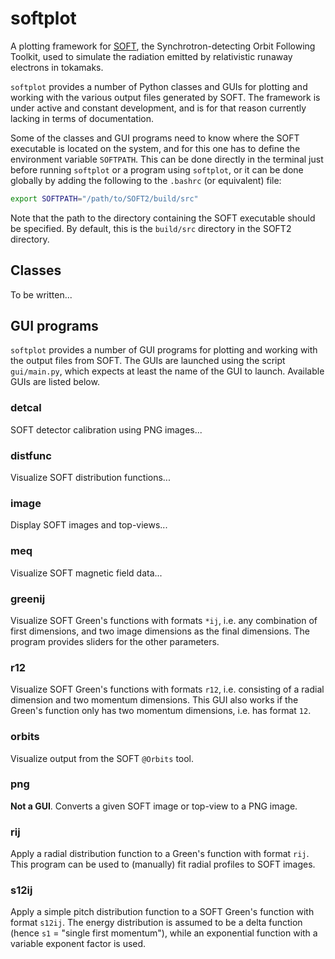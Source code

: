 # softplot
A plotting framework for [SOFT](https://github.com/hoppe93/SOFT2), the
Synchrotron-detecting Orbit Following Toolkit, used to simulate the radiation
emitted by relativistic runaway electrons in tokamaks.

``softplot`` provides a number of Python classes and GUIs for plotting
and working with the various output files generated by SOFT. The framework is
under active and constant development, and is for that reason currently lacking
in terms of documentation.

Some of the classes and GUI programs need to know where the SOFT executable is
located on the system, and for this one has to define the environment variable
``SOFTPATH``. This can be done directly in the terminal just before running
``softplot`` or a program using ``softplot``, or it can be done globally by
adding the following to the ``.bashrc`` (or equivalent) file:
```bash
export SOFTPATH="/path/to/SOFT2/build/src"
```
Note that the path to the directory containing the SOFT executable should be
specified. By default, this is the ``build/src`` directory in the SOFT2
directory.

## Classes
To be written...

## GUI programs
``softplot`` provides a number of GUI programs for plotting and working with
the output files from SOFT. The GUIs are launched using the script
``gui/main.py``, which expects at least the name of the GUI to launch. Available
GUIs are listed below.


### detcal
SOFT detector calibration using PNG images...

### distfunc
Visualize SOFT distribution functions...

### image
Display SOFT images and top-views...

### meq
Visualize SOFT magnetic field data...

### greenij
Visualize SOFT Green's functions with formats ``*ij``, i.e. any combination of
first dimensions, and two image dimensions as the final dimensions. The program
provides sliders for the other parameters.

### r12
Visualize SOFT Green's functions with formats ``r12``, i.e. consisting of a
radial dimension and two momentum dimensions. This GUI also works if the Green's
function only has two momentum dimensions, i.e. has format ``12``.

### orbits
Visualize output from the SOFT ``@Orbits`` tool.

### png
**Not a GUI**. Converts a given SOFT image or top-view to a PNG image.

### rij
Apply a radial distribution function to a Green's function with format ``rij``.
This program can be used to (manually) fit radial profiles to SOFT images.

### s12ij
Apply a simple pitch distribution function to a SOFT Green's function with
format ``s12ij``. The energy distribution is assumed to be a delta function
(hence ``s1`` = "single first momentum"), while an exponential function with a
variable exponent factor is used.

